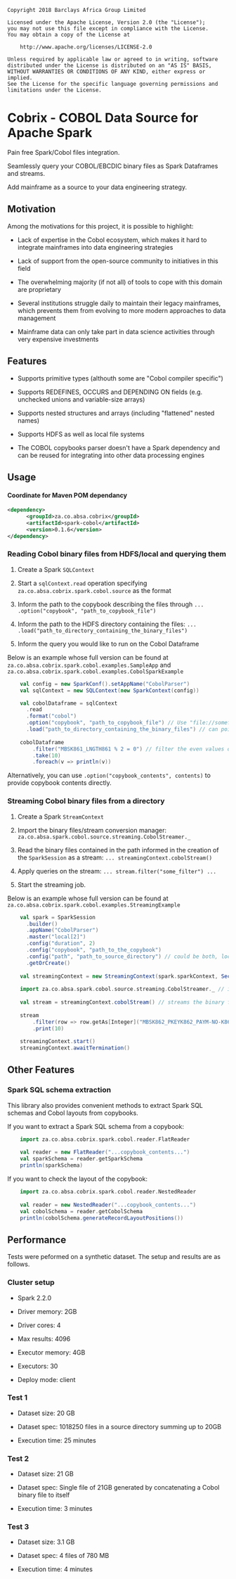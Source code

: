     Copyright 2018 Barclays Africa Group Limited
    
    Licensed under the Apache License, Version 2.0 (the "License");
    you may not use this file except in compliance with the License.
    You may obtain a copy of the License at
    
        http://www.apache.org/licenses/LICENSE-2.0
    
    Unless required by applicable law or agreed to in writing, software
    distributed under the License is distributed on an "AS IS" BASIS,
    WITHOUT WARRANTIES OR CONDITIONS OF ANY KIND, either express or implied.
    See the License for the specific language governing permissions and
    limitations under the License.

# Cobrix - COBOL Data Source for Apache Spark

Pain free Spark/Cobol files integration.

Seamlessly query your COBOL/EBCDIC binary files as Spark Dataframes and streams.   

Add mainframe as a source to your data engineering strategy.


## Motivation

Among the motivations for this project, it is possible to highlight:

- Lack of expertise in the Cobol ecosystem, which makes it hard to integrate mainframes into data engineering strategies

- Lack of support from the open-source community to initiatives in this field

- The overwhelming majority (if not all) of tools to cope with this domain are proprietary

- Several institutions struggle daily to maintain their legacy mainframes, which prevents them from evolving to more modern approaches to data management

- Mainframe data can only take part in data science activities through very expensive investments


## Features

- Supports primitive types (althouth some are "Cobol compiler specific")

- Supports REDEFINES, OCCURS and DEPENDING ON fields (e.g. unchecked unions and variable-size arrays)

- Supports nested structures and arrays (including "flattened" nested names)

- Supports HDFS as well as local file systems

- The COBOL copybooks parser doesn't have a Spark dependency and can be reused for integrating into other data processing engines


## Usage

#### Coordinate for Maven POM dependancy

```xml
<dependency>
      <groupId>za.co.absa.cobrix</groupId>
      <artifactId>spark-cobol</artifactId>
      <version>0.1.6</version>
</dependency>
```

### Reading Cobol binary files from HDFS/local and querying them 

1. Create a Spark ```SQLContext```

2. Start a ```sqlContext.read``` operation specifying ```za.co.absa.cobrix.spark.cobol.source``` as the format

3. Inform the path to the copybook describing the files through ```... .option("copybook", "path_to_copybook_file")```

4. Inform the path to the HDFS directory containing the files: ```... .load("path_to_directory_containing_the_binary_files")``` 

5. Inform the query you would like to run on the Cobol Dataframe

Below is an example whose full version can be found at ```za.co.absa.cobrix.spark.cobol.examples.SampleApp``` and ```za.co.absa.cobrix.spark.cobol.examples.CobolSparkExample```

```scala
    val config = new SparkConf().setAppName("CobolParser")        
    val sqlContext = new SQLContext(new SparkContext(config))

    val cobolDataframe = sqlContext
      .read
      .format("cobol")      
      .option("copybook", "path_to_copybook_file") // Use "file://somefile" to use the local file system and not HDFS
      .load("path_to_directory_containing_the_binary_files") // can point to both, local and HDFS
      
    cobolDataframe
    	.filter("MBSK861_LNGTH861 % 2 = 0") // filter the even values of the nested field 'MBSK861.LNGTH861'
    	.take(10)
    	.foreach(v => println(v))
```

Alternatively, you can use `.option("copybook_contents", contents)` to provide copybook contents directly. 

### Streaming Cobol binary files from a directory

1. Create a Spark ```StreamContext```

2. Import the binary files/stream conversion manager: ```za.co.absa.spark.cobol.source.streaming.CobolStreamer._```

3. Read the binary files contained in the path informed in the creation of the ```SparkSession``` as a stream: ```... streamingContext.cobolStream()```

4. Apply queries on the stream: ```... stream.filter("some_filter") ...```

5. Start the streaming job.

Below is an example whose full version can be found at ```za.co.absa.cobrix.spark.cobol.examples.StreamingExample```

```scala
    val spark = SparkSession
      .builder()
      .appName("CobolParser")
      .master("local[2]")
      .config("duration", 2)
      .config("copybook", "path_to_the_copybook")
      .config("path", "path_to_source_directory") // could be both, local or HDFS
      .getOrCreate()          
          
    val streamingContext = new StreamingContext(spark.sparkContext, Seconds(3))         
        
    import za.co.absa.spark.cobol.source.streaming.CobolStreamer._ // imports the Cobol streams manager
    
    val stream = streamingContext.cobolStream() // streams the binary files into the application    
    
	stream
		.filter(row => row.getAs[Integer]("MBSK862_PKEYK862_PAYM-NO-K862") % 2 == 0) // filters the even values of the nested field 'MBSK862_PKEYK862_PAYM-NO-K862'
		.print(10)		
    
    streamingContext.start()
    streamingContext.awaitTermination()

```

## Other Features

### Spark SQL schema extraction
This library also provides convenient methods to extract Spark SQL schemas and Cobol layouts from copybooks.  

If you want to extract a Spark SQL schema from a copybook: 

```scala
    import za.co.absa.cobrix.spark.cobol.reader.FlatReader
    
    val reader = new FlatReader("...copybook_contents...")    
    val sparkSchema = reader.getSparkSchema
    println(sparkSchema)
```  

If you want to check the layout of the copybook: 

```scala
    import za.co.absa.cobrix.spark.cobol.reader.NestedReader
    
    val reader = new NestedReader("...copybook_contents...") 
    val cobolSchema = reader.getCobolSchema
    println(cobolSchema.generateRecordLayoutPositions())
```


## Performance

Tests were peformed on a synthetic dataset. The setup and results are as follows.

### Cluster setup

- Spark 2.2.0 

- Driver memory: 2GB

- Driver cores: 4

- Max results: 4096

- Executor memory: 4GB

- Executors: 30

- Deploy mode: client

### Test 1

- Dataset size: 20 GB

- Dataset spec: 1018250 files in a source directory summing up to 20GB

- Execution time: 25 minutes


### Test 2

- Dataset size: 21 GB

- Dataset spec: Single file of 21GB generated by concatenating a Cobol binary file to itself

- Execution time: 3 minutes

### Test 3

- Dataset size: 3.1 GB

- Dataset spec: 4 files of 780 MB

- Execution time: 4 minutes
